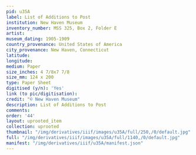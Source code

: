 ```yaml
---
pid: u35A
label: List of Additions to Post
institution: New Haven Museum
inventory_number: MSS 325, Box 2, Folder E
artist:
museum_dating: 1905-1909
country_provenance: United States of America
city_provenance: New Haven, Connecticut
latitude:
longitude:
medium: Paper
size_inches: 4 7/8x7 7/8
size_mm: 124 x 200
type: Paper Sheet
digitised (y/n): 'Yes'
link (to pic/digitisation):
credit: "© New Haven Museum"
description: List of Additions to Post
comments:
order: '44'
layout: uprooted_item
collection: uprooted
thumbnail: "/img/derivatives/iiif/images/u35A/full/250,/0/default.jpg"
full: "/img/derivatives/iiif/images/u35A/full/1140,/0/default.jpg"
manifest: "/img/derivatives/iiif/u35A/manifest.json"
---
```

